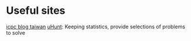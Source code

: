 # Useful sites

[icpc blog taiwan](http://blog.icpc.tw/)
[uHunt](http://uhunt.felix-halim.net/): Keeping statistics, provide selections of problems to solve
